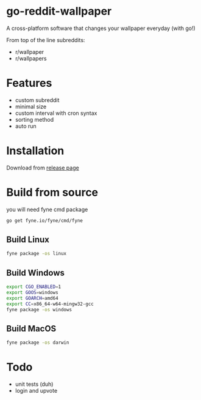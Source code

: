 # go-reddit-wallpaper

A cross-platform software that changes your wallpaper everyday (with go!)

From top of the line subreddits:

- r/wallpaper
- r/wallpapers

# Features

- custom subreddit
- minimal size
- custom interval with cron syntax
- sorting method
- auto run

# Installation

Download from [release page](https://github.com/borgmon/go-reddit-wallpaper/releases)

# Build from source
you will need fyne cmd package
```bash
go get fyne.io/fyne/cmd/fyne
```

## Build Linux
```bash
fyne package -os linux
```

## Build Windows
```bash
export CGO_ENABLED=1
export GOOS=windows
export GOARCH=amd64
export CC=x86_64-w64-mingw32-gcc
fyne package -os windows 
```

## Build MacOS
```bash
fyne package -os darwin 
```

# Todo

- unit tests (duh)
- login and upvote
